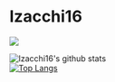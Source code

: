 # Izacchi16
<a href="https://twitter.com/Izacchi16">
  <img src="https://img.shields.io/badge/Izacchi16-Twitter-1DA1F2.svg?logo=twitter&style=plastic">
</a>

![Izacchi16's github stats](https://github-readme-stats.vercel.app/api?username=Izacchi16&show_icons=true&title_color=F5FAFA&text_color=F5FAFA&icon_color=F5FAFA&bg_color=c0c0c0)  
[![Top Langs](https://github-readme-stats.vercel.app/api/top-langs/?username=izacchi16)](https://github.com/anuraghazra/github-readme-stats)  
